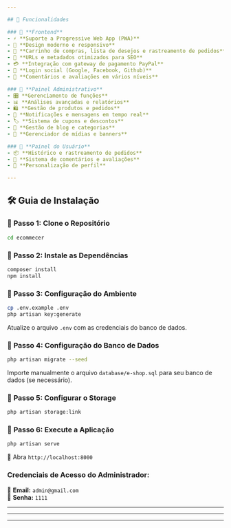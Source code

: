 ```yaml
---

## 🌟 Funcionalidades

### 🔹 **Frontend**
- ⚡ **Suporte a Progressive Web App (PWA)**
- 🎨 **Design moderno e responsivo**
- 🛒 **Carrinho de compras, lista de desejos e rastreamento de pedidos**
- 🔎 **URLs e metadados otimizados para SEO**
- 💳 **Integração com gateway de pagamento PayPal**
- 📢 **Login social (Google, Facebook, Github)**
- 💬 **Comentários e avaliações em vários níveis**

### 🔹 **Painel Administrativo**
- 🎛️ **Gerenciamento de funções**
- 📊 **Análises avançadas e relatórios**
- 🛍️ **Gestão de produtos e pedidos**
- 🔔 **Notificações e mensagens em tempo real**
- 🏷️ **Sistema de cupons e descontos**
- 📰 **Gestão de blog e categorias**
- 📸 **Gerenciador de mídias e banners**

### 🔹 **Painel do Usuário**
- 📦 **Histórico e rastreamento de pedidos**
- 💬 **Sistema de comentários e avaliações**
- 🔧 **Personalização de perfil**

---
```


## 🛠️ Guia de Instalação

### 🔹 **Passo 1: Clone o Repositório**
```sh
cd ecommecer
```

### 🔹 **Passo 2: Instale as Dependências**
```sh
composer install
npm install
```

### 🔹 **Passo 3: Configuração do Ambiente**
```sh
cp .env.example .env
php artisan key:generate
```
Atualize o arquivo `.env` com as credenciais do banco de dados.

### 🔹 **Passo 4: Configuração do Banco de Dados**
```sh
php artisan migrate --seed
```
Importe manualmente o arquivo `database/e-shop.sql` para seu banco de dados (se necessário).

### 🔹 **Passo 5: Configurar o Storage**
```sh
php artisan storage:link
```

### 🔹 **Passo 6: Execute a Aplicação**
```sh
php artisan serve
```
🔗 Abra `http://localhost:8000`

### **Credenciais de Acesso do Administrador:**
📧 **Email:** `admin@gmail.com`  
🔑 **Senha:** `1111`

---


---


---
